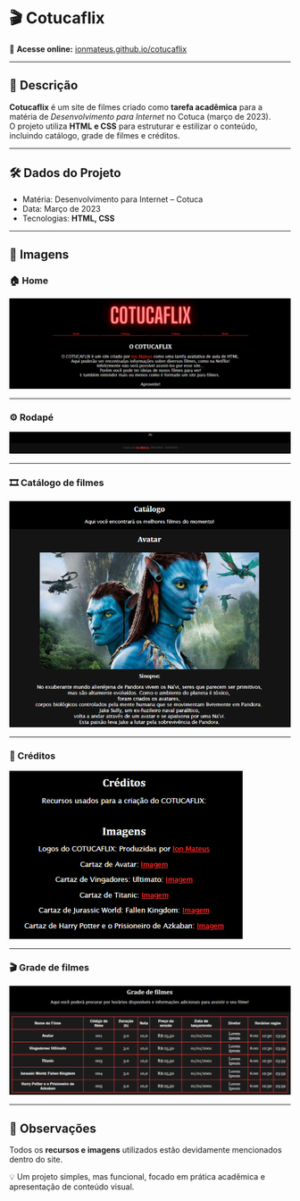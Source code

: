 # 🎬 Cotucaflix  

🔗 **Acesse online:** [ionmateus.github.io/cotucaflix](https://ionmateus.github.io/cotucaflix/)  

---

## 🌟 Descrição  
**Cotucaflix** é um site de filmes criado como **tarefa acadêmica** para a matéria de *Desenvolvimento para Internet* no Cotuca (março de 2023).  
O projeto utiliza **HTML e CSS** para estruturar e estilizar o conteúdo, incluindo catálogo, grade de filmes e créditos.  

---

## 🛠️ Dados do Projeto  
- Matéria: Desenvolvimento para Internet – Cotuca  
- Data: Março de 2023  
- Tecnologias: **HTML, CSS**  

---

## 📸 Imagens  

### 🏠 Home  
<img src="https://raw.githubusercontent.com/IonMateus/cotucaflix/main/imagesReadme/home.png"/>  

---

### ⚙️ Rodapé  
<img src="https://raw.githubusercontent.com/IonMateus/cotucaflix/main/imagesReadme/rodape.png"/>  

---

### 🎞️ Catálogo de filmes  
<img src="https://raw.githubusercontent.com/IonMateus/cotucaflix/main/imagesReadme/catalogo.png"/>  

---

### 📝 Créditos  
<img src="https://raw.githubusercontent.com/IonMateus/cotucaflix/main/imagesReadme/creditos.png"/>  

---

### 🎬 Grade de filmes  
<img src="https://raw.githubusercontent.com/IonMateus/cotucaflix/main/imagesReadme/grade.png"/>  

---

## 📌 Observações  
Todos os **recursos e imagens** utilizados estão devidamente mencionados dentro do site.  

💡 Um projeto simples, mas funcional, focado em prática acadêmica e apresentação de conteúdo visual.
